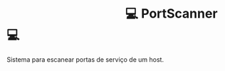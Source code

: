 #  ⠀⠀⠀⠀⠀⠀⠀⠀⠀⠀⠀⠀⠀:computer: **PortScanner** :computer:

Sistema para escanear portas de serviço de um host.

